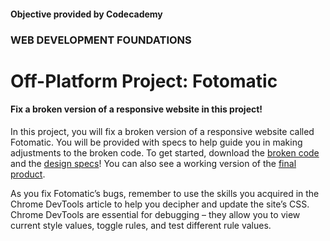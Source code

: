 #### Objective provided by Codecademy

### WEB DEVELOPMENT FOUNDATIONS

# Off-Platform Project: Fotomatic

#### Fix a broken version of a responsive website in this project!

In this project, you will fix a broken version of a responsive website called Fotomatic. You will be provided with specs to help guide you in making adjustments to the broken code. To get started, download the [broken code](https://static-assets.codecademy.com/Paths/full-stack-career-journey/Fotomatic/fotomatic_broken.zip) and the [design specs](https://static-assets.codecademy.com/Paths/full-stack-career-journey/Fotomatic/fotomatic_spec_landing_v2.png)! You can also see a working version of the [final product](https://static-assets.codecademy.com/Paths/full-stack-career-journey/Fotomatic/final/index.html).

As you fix Fotomatic’s bugs, remember to use the skills you acquired in the Chrome DevTools article to help you decipher and update the site’s CSS. Chrome DevTools are essential for debugging – they allow you to view current style values, toggle rules, and test different rule values.
